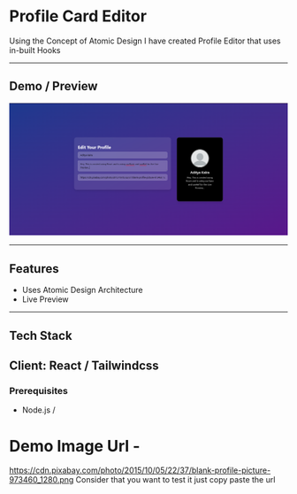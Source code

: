# Profile Card Editor

 Using the Concept of Atomic Design I have created Profile Editor that uses in-built Hooks 

---

## Demo / Preview

<!-- Add a screenshot, video, or link to live demo -->
![Demo Screenshot](./image.png)  

---

## Features

- Uses Atomic Design Architecture
- Live Preview

---

## Tech Stack

**Client:** React / Tailwindcss
---

### Prerequisites

- Node.js / 


# Demo Image Url - 
   https://cdn.pixabay.com/photo/2015/10/05/22/37/blank-profile-picture-973460_1280.png 
   Consider that you want to test it just copy paste the url